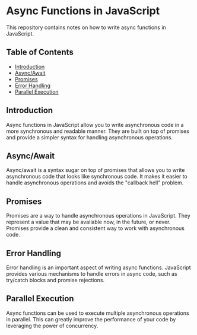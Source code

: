 # Async Functions in JavaScript

This repository contains notes on how to write async functions in JavaScript.

## Table of Contents

- [Introduction](#introduction)
- [Async/Await](#async-await)
- [Promises](#promises)
- [Error Handling](#error-handling)
- [Parallel Execution](#parallel-execution)

## Introduction

Async functions in JavaScript allow you to write asynchronous code in a more synchronous and readable manner. They are built on top of promises and provide a simpler syntax for handling asynchronous operations.

## Async/Await

Async/await is a syntax sugar on top of promises that allows you to write asynchronous code that looks like synchronous code. It makes it easier to handle asynchronous operations and avoids the "callback hell" problem.

## Promises

Promises are a way to handle asynchronous operations in JavaScript. They represent a value that may be available now, in the future, or never. Promises provide a clean and consistent way to work with asynchronous code.

## Error Handling

Error handling is an important aspect of writing async functions. JavaScript provides various mechanisms to handle errors in async code, such as try/catch blocks and promise rejections.

## Parallel Execution

Async functions can be used to execute multiple asynchronous operations in parallel. This can greatly improve the performance of your code by leveraging the power of concurrency.
